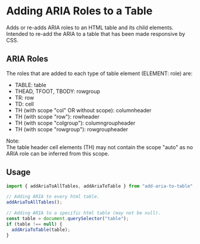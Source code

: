 # Adding ARIA Roles to a Table

Adds or re-adds ARIA roles to an HTML table and its child elements.
Intended to re-add the ARIA to a table that has been made responsive by CSS.

## ARIA Roles

The roles that are added to each type of table element (ELEMENT: role) are:
- TABLE: table
- THEAD, TFOOT, TBODY: rowgroup
- TR: row
- TD: cell
- TH (with scope "col" OR without scope): columnheader
- TH (with scope "row"): rowheader
- TH (with scope "colgroup"): columngroupheader
- TH (with scope "rowgroup"): rowgroupheader

Note:  
The table header cell elements (TH) may not contain the scope "auto" as no ARIA
role can be inferred from this scope.

## Usage

```js
import { addAriaToAllTables, addAriaToTable } from "add-aria-to-table";

// Adding ARIA to every html table.
addAriaToAllTables();

// Adding ARIA to a specific html table (may not be null).
const table = document.querySelector("table");
if (table !== null) {
  addAriaToTable(table);
}
```
